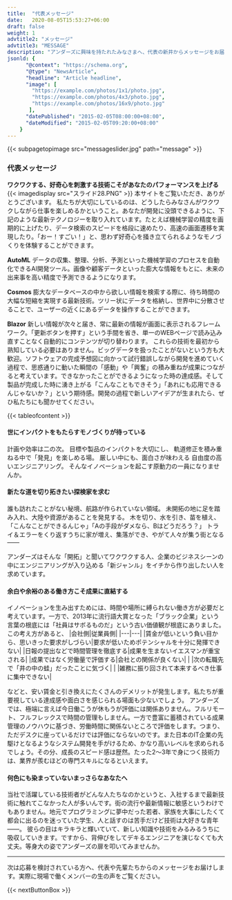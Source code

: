```yaml
---
title:  "代表メッセージ"
date:   2020-08-05T15:53:27+06:00
draft: false
weight: 1
advtitle2: "メッセージ"
advtitle3: "MESSAGE"
description: "アンダーズに興味を持たれたみなさまへ、代表の新井からメッセージをお届けします。"
jsonld: {
      "@context": "https://schema.org",
      "@type": "NewsArticle",
      "headline": "Article headline",
      "image": [
        "https://example.com/photos/1x1/photo.jpg",
        "https://example.com/photos/4x3/photo.jpg",
        "https://example.com/photos/16x9/photo.jpg"
       ],
      "datePublished": "2015-02-05T08:00:00+08:00",
      "dateModified": "2015-02-05T09:20:00+08:00"
    }
---
```

{{< subpagetopimage src="messageslider.jpg" path="message" >}}
### 代表メッセージ     
**ワクワクする、好奇心を刺激する技術こそがあなたのパフォーマンスを上げる**
{{< imagedisplay  src="スライド28.PNG"  >}}
本サイトをご覧いただき、ありがとうございます。
私たちが大切にしているのは、どうしたらみなさんがワクワクしながら仕事を楽しめるかということ。あなたが開発に没頭できるように、下記のような最新テクノロジーを取り入れています。たとえば機械学習の精度を画期的に上げたり、データ検索のスピードを格段に速めたり、高速の画面遷移を実現したり。「おー！すごい！」と、思わず好奇心を掻き立てられるようなモノづくりを体験することができます。

**AutoML**
データの収集、整理、分析、予測といった機械学習のプロセスを自動化できるAI開発ツール。画像や顧客データといった膨大な情報をもとに、未来の出来事を高い精度で予測できるようになります。

**Cosmos**
膨大なデータベースの中から欲しい情報を検索する際に、待ち時間の大幅な短縮を実現する最新技術。ツリー状にデータを格納し、世界中に分散させることで、ユーザーの近くにあるデータを操作することができます。

**Blazor**
新しい情報が次々と届き、常に最新の情報が画面に表示されるフレームワーク。「更新ボタンを押す」という手間を省き、単一のWEBページで読み込み直すことなく自動的にコンテンツが切り替わります。
これらの技術を最初から熟知している必要はありません。ビッグデータを扱ったことがないという方も大歓迎。ソフトウェアの完成予想図に向かって試行錯誤しながら開発を進めていく過程で、思惑通りに動いた瞬間の「感動」や「興奮」の積み重ねが成果につながると考えています。できなかったことができるようになった時の達成感。そして製品が完成した時に湧き上がる「こんなこともできそう」「あれにも応用できるんじゃないか？」という期待感。開発の過程で新しいアイデアが生まれたら、ぜひ私たちにも聞かせてください。

{{< tableofcontent >}}

 <!-- ![Image Not Available](../../ico_arw_page_anchor.webp)[**世にインパクトをもたらすモノづくりが待っている**](#世にインパクトをもたらすモノづくりが待っている)

![Image Not Available](../../ico_arw_page_anchor.webp)[**新たな道を切り拓きたい探検家を求む**](#新たな道を切り拓きたい探検家を求む)

![Image Not Available](../../ico_arw_page_anchor.webp)[**余白や余裕のある働き方こそ成果に直結する**](#余白や余裕のある働き方こそ成果に直結する)  

![Image Not Available](../../ico_arw_page_anchor.webp)[**何色にも染まっていないまっさらなあなたへ**](#何色にも染まっていないまっさらなあなたへ)  -->

#### 世にインパクトをもたらすモノづくりが待っている
計画や効率は二の次。
目標や製品のインパクトを大切にし、
軌道修正を積み重ねる中で「発見」を楽しめる場。
厳しい中にも、面白さが味わえる
自由度の高いエンジニアリング。
そんなイノベーションを起こす原動力の一員になりませんか。

#### 新たな道を切り拓きたい探検家を求む
誰も訪れたことがない秘境、航路が作られていない領域。 
未開拓の地に足を踏み入れ、大陸や資源があることを発見する。 
木を切り、水を引き、苗を植え、「こんなことができるんじゃ」「Aの手段がダメなら、Bはどうだろう？」 
トライ＆エラーをくり返すうちに家が増え、集落ができ、やがて人々が集う街となる―― 
 
アンダーズはそんな「開拓」と聞いてワクワクする人、企業のビジネスシーンの中にエンジニアリングが入り込める「新ジャンル」をイチから作り出したい人を求めています。 

#### 余白や余裕のある働き方こそ成果に直結する
イノベーションを生み出すためには、時間や場所に縛られない働き方が必要だと考えています。一方で、2013年に流行語大賞となった「ブラック企業」という言葉の根底には「社員はサボるものだ」という古い価値観が根底にありました。この考え方があると、
|会社側|従業員側|
|---|---|
|賃金が低いという負い目から、思いきった要求がしづらい|要求が低いためポテンシャルを十分に発揮できない|
|日報の提出などで時間管理を徹底する|成果を生まないイエスマンが重宝される|
|成果ではなく労働量で評価する|会社との関係が良くない|
| |次の転職先で「井の中の蛙」だったことに気づく|
| |雑務に振り回されて本来するべき仕事に集中できない|

などと、安い賃金と引き換えにたくさんのデメリットが発生します。私たちが重要視している達成感や面白さを感じられる場面も少ないでしょう。 
アンダーズでは、極端に言えば今日働こうが休もうが評価には関係ありません。フルリモート、フルフレックスで時間の管理もしません。一方で豊富に蓄積されている成果管理のノウハウに基づき、労働時間に関係ないところで評価をします。つまり、ただデスクに座っているだけでは評価にならないのです。また日本のIT企業の先駆けとなるようなシステム開発を手がけるため、かなり高いレベルを求められるでしょう。その分、成長のスピード感は歴然。たった2〜3年で身につく技術力は、業界が羨むほどの専門スキルになるといえます。

#### 何色にも染まっていないまっさらなあなたへ
当社で活躍している技術者がどんな人たちなのかというと、入社するまで最新技術に触れてこなかった人が多いんです。街の流行や最新情報に敏感というわけでもありません。地元でプログラミングに夢中だった若者、家族を大事にしたくて都会に出るのを迷っていた学生、人と話すのは苦手だけど技術は大好きな青年――。
彼らの目はキラキラと輝いていて、新しい知識や技術をみるみるうちに吸収していきます。ですから、背伸びをしてデキるエンジニアを演じなくても大丈夫。等身大の姿でアンダーズの扉を叩いてみませんか。

---

次は応募を検討されている方へ、代表や先輩たちからのメッセージをお届けします。実際に現場で働くメンバーの生の声をご覧ください。

<!-- # &nbsp; &nbsp; &nbsp; &nbsp; &nbsp; &nbsp; &nbsp; &nbsp; &nbsp; box here -->
{{< nextButtonBox >}}
